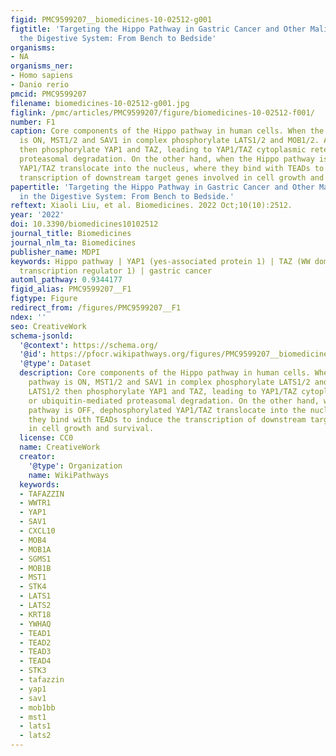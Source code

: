 ```yaml
---
figid: PMC9599207__biomedicines-10-02512-g001
figtitle: 'Targeting the Hippo Pathway in Gastric Cancer and Other Malignancies in
  the Digestive System: From Bench to Bedside'
organisms:
- NA
organisms_ner:
- Homo sapiens
- Danio rerio
pmcid: PMC9599207
filename: biomedicines-10-02512-g001.jpg
figlink: /pmc/articles/PMC9599207/figure/biomedicines-10-02512-f001/
number: F1
caption: Core components of the Hippo pathway in human cells. When the Hippo pathway
  is ON, MST1/2 and SAV1 in complex phosphorylate LATS1/2 and MOB1/2. Activated LATS1/2
  then phosphorylate YAP1 and TAZ, leading to YAP1/TAZ cytoplasmic retention or ubiquitin-mediated
  proteasomal degradation. On the other hand, when the Hippo pathway is OFF, dephosphorylated
  YAP1/TAZ translocate into the nucleus, where they bind with TEADs to induce the
  transcription of downstream target genes involved in cell growth and survival.
papertitle: 'Targeting the Hippo Pathway in Gastric Cancer and Other Malignancies
  in the Digestive System: From Bench to Bedside.'
reftext: Xiaoli Liu, et al. Biomedicines. 2022 Oct;10(10):2512.
year: '2022'
doi: 10.3390/biomedicines10102512
journal_title: Biomedicines
journal_nlm_ta: Biomedicines
publisher_name: MDPI
keywords: Hippo pathway | YAP1 (yes-associated protein 1) | TAZ (WW domain-containing
  transcription regulator 1) | gastric cancer
automl_pathway: 0.9344177
figid_alias: PMC9599207__F1
figtype: Figure
redirect_from: /figures/PMC9599207__F1
ndex: ''
seo: CreativeWork
schema-jsonld:
  '@context': https://schema.org/
  '@id': https://pfocr.wikipathways.org/figures/PMC9599207__biomedicines-10-02512-g001.html
  '@type': Dataset
  description: Core components of the Hippo pathway in human cells. When the Hippo
    pathway is ON, MST1/2 and SAV1 in complex phosphorylate LATS1/2 and MOB1/2. Activated
    LATS1/2 then phosphorylate YAP1 and TAZ, leading to YAP1/TAZ cytoplasmic retention
    or ubiquitin-mediated proteasomal degradation. On the other hand, when the Hippo
    pathway is OFF, dephosphorylated YAP1/TAZ translocate into the nucleus, where
    they bind with TEADs to induce the transcription of downstream target genes involved
    in cell growth and survival.
  license: CC0
  name: CreativeWork
  creator:
    '@type': Organization
    name: WikiPathways
  keywords:
  - TAFAZZIN
  - WWTR1
  - YAP1
  - SAV1
  - CXCL10
  - MOB4
  - MOB1A
  - SGMS1
  - MOB1B
  - MST1
  - STK4
  - LATS1
  - LATS2
  - KRT18
  - YWHAQ
  - TEAD1
  - TEAD2
  - TEAD3
  - TEAD4
  - STK3
  - tafazzin
  - yap1
  - sav1
  - mob1bb
  - mst1
  - lats1
  - lats2
---
```

